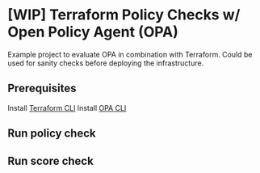 # [WIP] Terraform Policy Checks w/ Open Policy Agent (OPA)
Example project to evaluate OPA in combination with Terraform.
Could be used for sanity checks before deploying the infrastructure.

## Prerequisites
Install [Terraform CLI][terraform_cli]
Install [OPA CLI][opa_cli]
## Run policy check

## Run score check

[terraform_cli]: https://www.terraform.io/intro/getting-started/install.html
[opa_cli]: https://www.openpolicyagent.org/docs/latest/get-started#prerequisites

